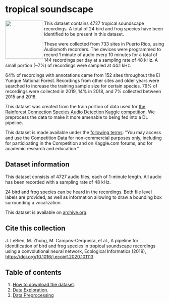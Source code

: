 # tropical soundscape

<img src="https://upload.wikimedia.org/wikipedia/commons/0/0d/Puerto_Rico_El_Yunque_1.jpg" width="120" align="left">

This dataset contains 4727 tropical soundscape recordings. A total of 24 bird and frog species have been identified to be present in this dataset.

These were collected from 733 sites in Puerto Rico, using Audiomoth recorders. The devices were programmed to record 1 minute of audio every 10 minutes for a total of 144 recordings per day at a sampling rate of 48 kHz. A small portion (~7%) of recordings were sampled at 44.1 kHz. 

64% of recordings with annotations came from 152 sites throughout the El Yunque National Forest. Recordings from other sites and older years were searched to increase the training sample size for certain species. 79% of recordings were collected in 2019, 14% in 2018, and 7% collected between 2015 and 2018.

This dataset was created from the train portion of data used for [the Rainforest Connection Species Audio Detection Kaggle competition](https://www.kaggle.com/c/rfcx-species-audio-detection/overview). We preprocess the data to make it more amenable to being fed into a DL pipeline.

This dataset is made available under the [following terms](https://www.kaggle.com/c/rfcx-species-audio-detection/rules): "You may access and use the Competition Data for non-commercial purposes only, including for participating in the Competition and on Kaggle.com forums, and for academic research and education."


## Dataset information

This dataset consists of 4727 audio files, each of 1-minute length. All audio has been recorded with a sampling rate of 48 kHz.

24 bird and frog species can be heard in the recordings. Both file level labels are provided, as well as information allowing to draw a bounding box surrounding a vocalization.

This dataset is available on [archive.org](https://archive.org/details/tropical_soundscape).

## Cite this collection
J. LeBien, M. Zhong, M. Campos-Cerqueira, et al., A pipeline for identification of bird and frog species in tropical soundscape recordings using a convolutional neural network, Ecological Informatics (2019), https://doi.org/10.1016/j.ecoinf.2020.101113

## Table of contents

1. [How to download the dataset](https://github.com/earthspecies/library/blob/main/tropical_soundscape/01_Download_Dataset.ipynb).
2. [Data Exploration](https://github.com/earthspecies/library/blob/main/tropical_soundscape/02_Data_Exploration.ipynb).
3. [Data Preprocessing](https://github.com/earthspecies/library/blob/main/tropical_soundscape/99_Data_Preprocessing.ipynb)

